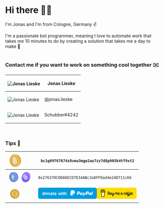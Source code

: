 # Hi there 👋🏼

I'm Jonas and I'm from Cologne, Germany ✌️

I'm a passionate bot programmer, meaning I love to automate work that takes me 10 minutes to do by creating a solution
that takes me a day to make 🥴
<br><br>

### Contact me if you want to work on something cool together ✉️

| <img src="media/linkedin.png" height="64" alt="Jonas Lieske" style=" vertical-align:middle;">           | <a href="https://www.linkedin.com/in/jonas-lieske-aa965b1bb/"><p style="text-align:center;display:inline-block;">Jonas Lieske</p></a> |
|---------------------------------------------------------------------------------------------------------|---------------------------------------------------------------------------------------------------------------------------------------|
| <img src="media/instagram.png" height="64" alt="Jonas Lieske" style=" vertical-align:middle;">          | <a href="https://www.instagram.com/jonas.lieske/"><p style="text-align:center;display:inline-block;">@jonas.lieske</p></a>            |
| <img src="media/discord.png" height="64" alt="Jonas Lieske" style=" vertical-align:middle; align:left"> | <a href="discordapp.com/users/282623078410747904"><p style="text-align:center;display:inline-block;">Schubber#4242</p></a>            |

<br>

### Tips 💸
| <img src="media/bitcoin.png" height="50" alt="Jonas Lieske" style=" vertical-align:middle; margin-right:35px;">                                                                        | <p style="text-align:center;display:inline-block;"><code>bc1q09767674z8vmu3mge2au7zz7d8p905k4tf9xt2</code></p>                                                                      |
|----------------------------------------------------------------------------------------------------------------------------------------------------------------------------------------|-------------------------------------------------------------------------------------------------------------------------------------------------------------------------------------|
| <img src="media/ethereum.png" height="40" alt="Jonas Lieske" style=" vertical-align:middle;"><img src="media/matic.png" height="40" alt="Jonas Lieske" style="vertical-align:middle;"> | <p style="text-align:center;display:inline-block;"><code>0x276370C0086ECD7E34ABc3a8FF0ad4e24D711c66</code></p>                                                                      |
| <img src="media/dollar.png" height="50" alt="Jonas Lieske" style=" vertical-align:middle; margin-right:35px;">                                                                         | <a href="https://paypal.me/jonaslieske"><img src="media/paypal.svg" height="36"></a><a href="https://www.buymeacoffee.com/jonaslieske"><img src="media/coffee.png" height="36"></a> |
